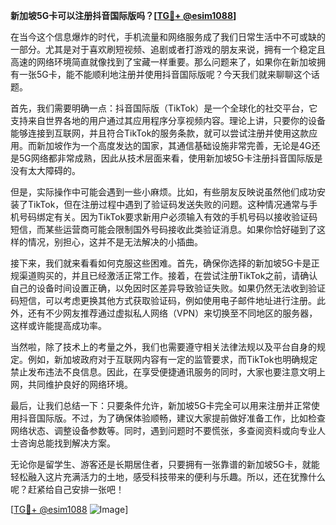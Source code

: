 **新加坡5G卡可以注册抖音国际版吗？[[TG💪+ @esim1088](https://t.me/s/esim1088)]**

在当今这个信息爆炸的时代，手机流量和网络服务成了我们日常生活中不可或缺的一部分。尤其是对于喜欢刷短视频、追剧或者打游戏的朋友来说，拥有一个稳定且高速的网络环境简直就像找到了宝藏一样重要。那么问题来了，如果你在新加坡拥有一张5G卡，能不能顺利地注册并使用抖音国际版呢？今天我们就来聊聊这个话题。

首先，我们需要明确一点：抖音国际版（TikTok）是一个全球化的社交平台，它支持来自世界各地的用户通过其应用程序分享视频内容。理论上讲，只要你的设备能够连接到互联网，并且符合TikTok的服务条款，就可以尝试注册并使用这款应用。而新加坡作为一个高度发达的国家，其通信基础设施非常完善，无论是4G还是5G网络都非常成熟，因此从技术层面来看，使用新加坡5G卡注册抖音国际版是没有太大障碍的。

但是，实际操作中可能会遇到一些小麻烦。比如，有些朋友反映说虽然他们成功安装了TikTok，但在注册过程中遇到了验证码发送失败的问题。这种情况通常与手机号码绑定有关。因为TikTok要求新用户必须输入有效的手机号码以接收验证码短信，而某些运营商可能会限制国外号码接收此类验证消息。如果你恰好碰到了这样的情况，别担心，这并不是无法解决的小插曲。

接下来，我们就来看看如何克服这些困难。首先，确保你选择的新加坡5G卡是正规渠道购买的，并且已经激活正常工作。接着，在尝试注册TikTok之前，请确认自己的设备时间设置正确，以免因时区差异导致验证失败。如果仍然无法收到验证码短信，可以考虑更换其他方式获取验证码，例如使用电子邮件地址进行注册。此外，还有不少网友推荐通过虚拟私人网络（VPN）来切换至不同地区的服务器，这样或许能提高成功率。

当然啦，除了技术上的考量之外，我们也需要遵守相关法律法规以及平台自身的规定。例如，新加坡政府对于互联网内容有一定的监管要求，而TikTok也明确规定禁止发布违法不良信息。因此，在享受便捷通讯服务的同时，大家也要注意文明上网，共同维护良好的网络环境。

最后，让我们总结一下：只要条件允许，新加坡5G卡完全可以用来注册并正常使用抖音国际版。不过，为了确保体验顺畅，建议大家提前做好准备工作，比如检查网络状态、调整设备参数等。同时，遇到问题时不要慌张，多查阅资料或向专业人士咨询总能找到解决方案。

无论你是留学生、游客还是长期居住者，只要拥有一张靠谱的新加坡5G卡，就能轻松融入这片充满活力的土地，感受科技带来的便利与乐趣。所以，还在犹豫什么呢？赶紧给自己安排一张吧！

[[TG💪+ @esim1088](https://t.me/s/esim1088) ![Image](https://i.postimg.cc/4NQfJmqS/Snipaste-2025-05-13-00-14-12.png)]